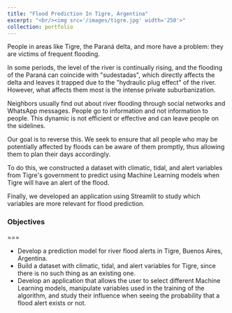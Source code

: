```yaml
---
title: "Flood Prediction In Tigre, Argentina"
excerpt: "<br/><img src='/images/tigre.jpg' width='250'>"
collection: portfolio
---
```


People in areas like Tigre, the Paraná delta, and more have a problem: they are victims of frequent flooding.

In some periods, the level of the river is continually rising, and the flooding of the Paraná can coincide with "sudestadas", which directly affects the delta and leaves it trapped due to the "hydraulic plug effect" of the river. However, what affects them most is the intense private suburbanization.

Neighbors usually find out about river flooding through social networks and WhatsApp messages. People go to information and not information to people. This dynamic is not efficient or effective and can leave people on the sidelines.

Our goal is to reverse this. We seek to ensure that all people who may be potentially affected by floods can be aware of them promptly, thus allowing them to plan their days accordingly.

To do this, we constructed a dataset with climatic, tidal, and alert variables from Tigre's government to predict using Machine Learning models when Tigre will have an alert of the flood.

Finally, we developed an application using Streamlit to study which variables are more relevant for flood prediction.

### Objectives
===
- Develop a prediction model for river flood alerts in Tigre, Buenos Aires, Argentina.
- Build a dataset with climatic, tidal, and alert variables for Tigre, since there is no such thing as an existing one.
- Develop an application that allows the user to select different Machine Learning models, manipulate variables used in the training of the algorithm, and study their influence when seeing the probability that a flood alert exists or not.